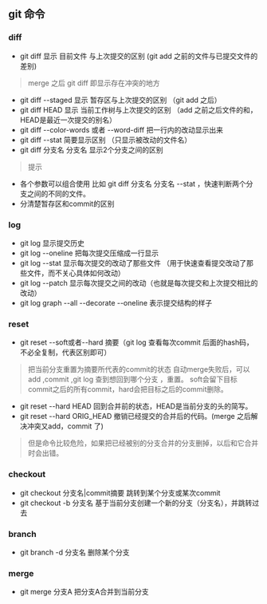 
## git 命令

### diff

+ git diff 显示 目前文件 与上次提交的区别 (git add 之前的文件与已提交文件的差别)
>merge 之后 git diff 即显示存在冲突的地方

+ git diff --staged 显示 暂存区与上次提交的区别 （git add 之后）
+ git diff HEAD 显示 当前工作树与上次提交的区别 （add 之前之后文件的和，HEAD是最近一次提交的别名）
+ git diff --color-words 或者 --word-diff  把一行内的改动显示出来
+ git diff --stat 简要显示区别 （只显示被改动的文件名）
+ git diff 分支名 分支名 显示2个分支之间的区别

> 提示
  + 各个参数可以组合使用 比如 git diff 分支名 分支名  --stat ，快速判断两个分支之间的不同的文件。
  + 分清楚暂存区和commit的区别

### log
+ git log 显示提交历史
+ git log --oneline 把每次提交压缩成一行显示
+ git log --stat   显示每次提交的改动了那些文件 （用于快速查看提交改动了那些文件，而不关心具体如何改动）
+ git log --patch  显示每次提交之间的改动（也就是每次提交和上次提交相比的改动）
+ git log graph --all --decorate --oneline  表示提交结构的样子

### reset
+ git reset --soft或者--hard 摘要（git log 查看每次commit 后面的hash码，不必全复制，代表区别即可）
>把当前分支重置为摘要所代表的commit的状态
> 自动merge失败后，可以add ,commit ,git log 查到想回到哪个分支 ，重置。
> soft会留下目标commit之后的所有commit，hard会把目标之后的commit删除。

+ git reset --hard HEAD       回到合并前的状态，HEAD是当前分支的头的简写。
+ git reset --hard ORIG_HEAD       撤销已经提交的合并后的代码。(merge 之后解决冲突又add，commit 了)
>但是命令比较危险，如果把已经被别的分支合并的分支删掉，以后和它合并时会出错。

### checkout
+ git checkout 分支名|commit摘要    跳转到某个分支或某次commit
+ git checkout -b 分支名         基于当前分支创建一个新的分支（分支名），并跳转过去


### branch
+ git branch -d 分支名        删除某个分支

### merge
+ git  merge 分支A           把分支A合并到当前分支

